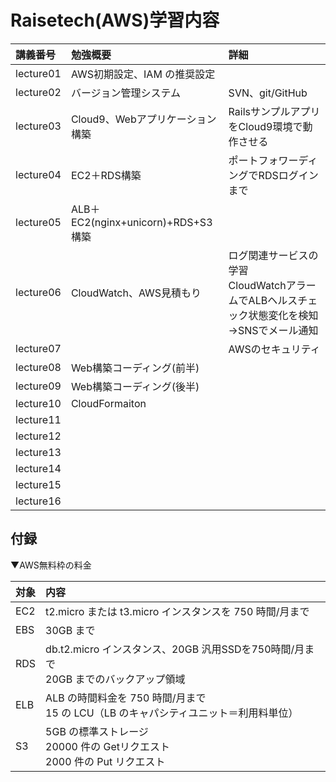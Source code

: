 # Raisetech(AWS)学習内容

| 講義番号 | 勉強概要 | 詳細 |  
| :--- | :--- | :--- |  
|lecture01|AWS初期設定、IAM の推奨設定|  |  
|lecture02|バージョン管理システム| SVN、git/GitHub |  
|lecture03|Cloud9、Webアプリケーション構築| RailsサンプルアプリをCloud9環境で動作させる |  
|lecture04|EC2＋RDS構築| ポートフォワーディングでRDSログインまで |  
|lecture05|ALB＋EC2(nginx+unicorn)+RDS+S3構築|  |  
|lecture06|CloudWatch、AWS見積もり| ログ関連サービスの学習<br>CloudWatchアラームでALBヘルスチェック状態変化を検知→SNSでメール通知<br>  
|lecture07|| AWSのセキュリティ |  
|lecture08|Web構築コーディング(前半)|  |  
|lecture09|Web構築コーディング(後半)|  |  
|lecture10|CloudFormaiton|  |  
|lecture11| |  |  
|lecture12| |  |  
|lecture13| |  |  
|lecture14| |  |  
|lecture15| |  |  
|lecture16| |  |  

## 付録
▼AWS無料枠の料金

|対象 | 内容 |
| :--- |:---|
|EC2 |  t2.micro または t3.micro インスタンスを 750 時間/月まで
| EBS |  30GB まで
| RDS | db.t2.micro インスタンス、20GB 汎用SSDを750時間/月まで <br>20GB までのバックアップ領域
| ELB | ALB の時間料金を 750 時間/月まで <br>15 の LCU（LB のキャパシティユニット＝利用料単位）
| S3 | 5GB の標準ストレージ<br>20000 件の Getリクエスト <br>2000 件の Put リクエスト